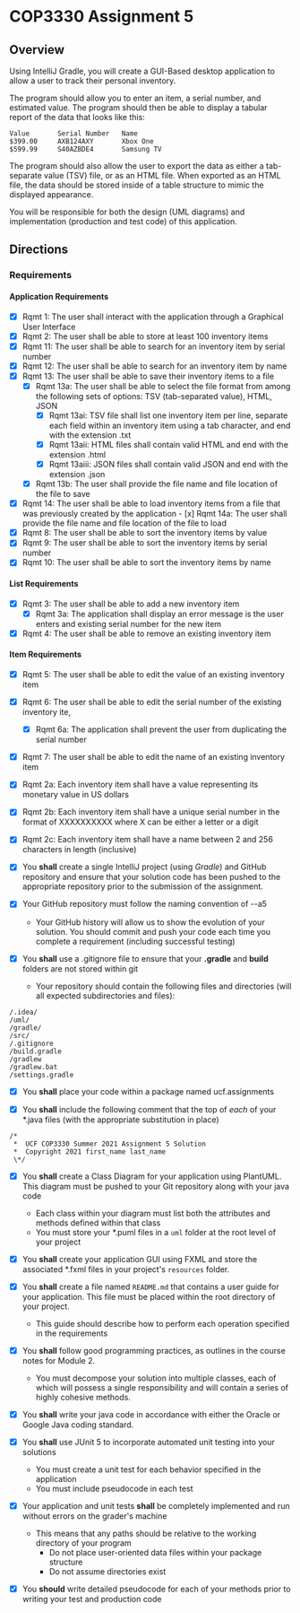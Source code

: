 # COP3330 Assignment 5

## Overview

Using IntelliJ Gradle, you will create a GUI-Based desktop application to allow a user to track their personal inventory.

The program should allow you to enter an item, a serial number, and estimated value.
The program should then be able to display a tabular report of the data that looks like this:

~~~
Value       Serial Number   Name
$399.00     AXB124AXY       Xbox One
$599.99     S40AZBDE4       Samsung TV
~~~

The program should also allow the user to export the data as either a tab-separate value (TSV) file, or as an HTML file. When exported as an HTML file, the data should be stored inside of a table structure to mimic the displayed appearance.

You will be responsible for both the design (UML diagrams) and implementation (production and test code) of this application.

## Directions

### Requirements

#### Application Requirements
- [x] Rqmt 1: The user shall interact with the application through a Graphical User Interface
- [x] Rqmt 2: The user shall be able to store at least 100 inventory items
- [x] Rqmt 11: The user shall be able to search for an inventory item by serial number
- [x] Rqmt 12: The user shall be able to search for an inventory item by name
- [x] Rqmt 13: The user shall be able to save their inventory items to a file
    - [x] Rqmt 13a: The user shall be able to select the file format from among the following sets of options: TSV (tab-separated value), HTML, JSON
        - [x] Rqmt 13ai: TSV file shall list one inventory item per line, separate each field within an inventory item using a tab character, and end with the extension .txt
        - [x] Rqmt 13aii: HTML files shall contain valid HTML and end with the extension .html
        - [x] Rqmt 13aiii: JSON files shall contain valid JSON and end with the extension .json
    - [x] Rqmt 13b: The user shall provide the file name and file location of the file to save
- [x] Rqmt 14: The user shall be able to load inventory items from a file that was previously created by the application
      - [x] Rqmt 14a: The user shall provide the file name and file location of the file to load
- [x] Rqmt 8: The user shall be able to sort the inventory items by value
- [x] Rqmt 9: The user shall be able to sort the inventory items by serial number
- [x] Rqmt 10: The user shall be able to sort the inventory items by name

#### List Requirements
- [x] Rqmt 3: The user shall be able to add a new inventory item
  - [x] Rqmt 3a: The application shall display an error message is the user enters and existing serial number for the new item
- [x] Rqmt 4: The user shall be able to remove an existing inventory item

#### Item Requirements
- [x] Rqmt 5: The user shall be able to edit the value of an existing inventory item
- [x] Rqmt 6: The user shall be able to edit the serial number of the existing inventory ite,
  - [x] Rqmt 6a: The application shall prevent the user from duplicating the serial number
- [x] Rqmt 7: The user shall be able to edit the name of an existing inventory item
- [x] Rqmt 2a: Each inventory item shall have a value representing its monetary value in US dollars
- [x] Rqmt 2b: Each inventory item shall have a unique serial number in the format of XXXXXXXXXX where X can be either a letter or a digit
- [x] Rqmt 2c: Each inventory item shall have a name between 2 and 256 characters in length (inclusive)


- [x] You **shall** create a single IntelliJ project (using *Gradle*) and GitHub repository and ensure that your solution code has been pushed to the appropriate repository prior to the submission of the assignment.

- [x] Your GitHub repository must follow the naming convention of <lastname>-<last4 numbers of UCFID>-a5
    - Your GitHub history will allow us to show the evolution of your solution. You should commit and push your code each time you complete a requirement (including successful testing)
    
- [x] You **shall** use a .gitignore file to ensure that your **.gradle** and **build** folders are not stored within git
    - Your repository should contain the following files and directories (will all expected subdirectories and files):
~~~
/.idea/
/uml/
/gradle/
/src/
/.gitignore
/build.gradle
/gradlew
/gradlew.bat
/settings.gradle
~~~

- [x] You **shall** place your code within a package named ucf.assignments

- [x] You **shall** include the following comment that the top of *each* of your *.java files (with the appropriate substitution in place)
~~~
/*
 *  UCF COP3330 Summer 2021 Assignment 5 Solution
 *  Copyright 2021 first_name last_name
 \*/
~~~

- [x] You **shall** create a Class Diagram for your application using PlantUML. This diagram must be pushed to your Git repository along with your java code
    - Each class within your diagram must list both the attributes and methods defined within that class
    - You must store your \*.puml files in a `uml` folder at the root level of your project

- [x] You **shall** create your application GUI using FXML and store the associated \*.fxml files in your project's `resources` folder.

- [x] You **shall** create a file named `README.md` that contains a user guide for your application. This file must be placed within the root directory of your project.
    - This guide should describe how to perform each operation specified in the requirements

- [x] You **shall** follow good programming practices, as outlines in the course notes for Module 2.
    - You must decompose your solution into multiple classes, each of which will possess a single responsibility and will contain a series of highly cohesive methods.

- [x] You **shall** write your java code in accordance with either the Oracle or Google Java coding standard.

- [x] You **shall** use JUnit 5 to incorporate automated unit testing into your solutions
    - You must create a unit test for each behavior specified in the application
    - You must include pseudocode in each test

- [x] Your application and unit tests **shall** be completely implemented and run without errors on the grader's machine
    - This means that any paths should be relative to the working directory of your program
        - Do not place user-oriented data files within your package structure
        - Do not assume directories exist

- [x] You **should** write detailed pseudocode for each of your methods prior to writing your test and production code
